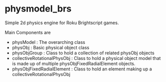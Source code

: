 # physmodel_brs
Simple 2d physics engine for Roku Brightscript games. 

Main Components are 
- physModel : The overarching class
- physObj : Basic physical object class
- physObjGroup : Class to hold a collection of related physObj objects
- collectiveRotationalPhysObj : Class to hold a physical object model that is made up of multiple physObjFixedRadialElement objects.
- physObjFixedRadialElement : Class to hold an element making up a collectiveRotationalPhysObj





